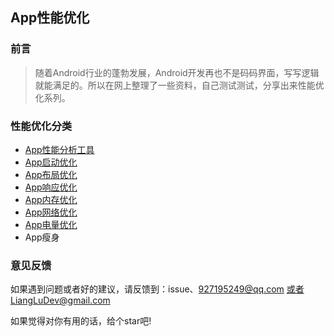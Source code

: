## App性能优化

### 前言

> 随着Android行业的蓬勃发展，Android开发再也不是码码界面，写写逻辑就能满足的。所以在网上整理了一些资料，自己测试测试，分享出来性能优化系列。

### 性能优化分类

- [App性能分析工具](https://github.com/LiangLuDev/AppOptimize/blob/master/App%E6%80%A7%E8%83%BD%E5%88%86%E6%9E%90%E5%B7%A5%E5%85%B7-LeakCanary.md)
- [App启动优化](https://github.com/LiangLuDev/AppOptimize/blob/master/App%E5%90%AF%E5%8A%A8%E4%BC%98%E5%8C%96.md)
- [App布局优化](https://github.com/LiangLuDev/AppOptimize/blob/master/App%E5%B8%83%E5%B1%80%E4%BC%98%E5%8C%96.md)
- [App响应优化](https://github.com/LiangLuDev/AppOptimize/blob/master/App%E5%93%8D%E5%BA%94%E4%BC%98%E5%8C%96.md)
- [App内存优化](https://github.com/LiangLuDev/AppOptimize/blob/master/App%E5%86%85%E5%AD%98%E4%BC%98%E5%8C%96.md)
- [App网络优化](https://github.com/LiangLuDev/AppOptimize/blob/master/App%E7%BD%91%E7%BB%9C%E4%BC%98%E5%8C%96.md)
- [App电量优化](https://github.com/LiangLuDev/AppOptimize/blob/master/App%E7%94%B5%E9%87%8F%E4%BC%98%E5%8C%96.md)
- App瘦身



### 意见反馈
如果遇到问题或者好的建议，请反馈到：issue、927195249@qq.com 或者LiangLuDev@gmail.com

如果觉得对你有用的话，给个star吧!